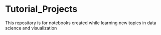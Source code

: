 # Tutorial_Projects
This repository is for notebooks created while learning new topics in data science and visualization
